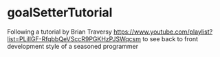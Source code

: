 # goalSetterTutorial

Following a tutorial by Brian Traversy https://www.youtube.com/playlist?list=PLillGF-RfqbbQeVSccR9PGKHzPJSWqcsm to see back to front development style of a seasoned programmer
